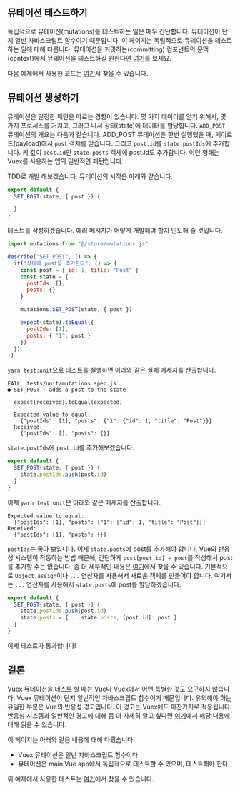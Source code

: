 ## 뮤테이션 테스트하기

독립적으로 뮤테이션(mutations)를 테스트하는 일은 매우 간단합니다. 뮤테이션이 단지 일반 자바스크립트 함수이기 때문입니다. 이 페이지는 독립적으로 뮤테이션을 테스트하는 일에 대해 다룹니다. 뮤테이션을 커밋하는(committing) 컴포넌트의 문맥(context)에서 뮤테이션을 테스트하길 원한다면 [여기](https://lmiller1990.github.io/vue-testing-handbook/vuex-in-components-mutations-and-actions.html)를 보세요.

다음 예제에서 사용한 코드는 [여기](https://github.com/lmiller1990/vue-testing-handbook/blob/master/demo-app/tests/unit/mutations.spec.js)서 찾을 수 있습니다.

## 뮤테이션 생성하기

뮤테이션은 일정한 패턴을 따르는 경향이 있습니다. 몇 가지 데이터를 얻기 위해서, 몇 가지 프로세스를 거치고, 그러고 나서 상태(state)에 데이터를 할당합니다.  `ADD_POST` 뮤테이션의 개요는 다음과 같습니다. ADD_POST 뮤테이션은 한번 실행했을 때, 페이로드(payload)에서  `post` 객체를 받습니다. 그리고 `post.id`를 `state.postIds`에 추가합니다. 키 값이 `post.id`인 `state.posts` 객체에 post.id도 추가합니다. 이런 형태는 Vuex를 사용하는 앱의 일반적인 패턴입니다.

TDD로 개발 해보겠습니다. 뮤테이션의 시작은 아래와 같습니다.

```js
export default {
  SET_POST(state, { post }) {

  }
}
```

테스트를 작성하겠습니다. 에러 메시지가 어떻게 개발해야 할지 인도해 줄 것입니다.

```js
import mutations from "@/store/mutations.js"

describe("SET_POST", () => {
  it("상태에 post를 추가한다", () => {
    const post = { id: 1, title: "Post" }
    const state = {
      postIds: [],
      posts: {}
    }

    mutations.SET_POST(state, { post })

    expect(state).toEqual({
      postIds: [1],
      posts: { "1": post }
    })
  })
})
```

`yarn test:unit`으로 테스트를 실행하면 아래와 같은 실패 메세지를 산출합니다.

```
FAIL  tests/unit/mutations.spec.js
● SET_POST › adds a post to the state

  expect(received).toEqual(expected)

  Expected value to equal:
    {"postIds": [1], "posts": {"1": {"id": 1, "title": "Post"}}}
  Received:
    {"postIds": [], "posts": {}}
```

`state.postIds`에 `post.id`를 추가해보겠습니다.

```js
export default {
  SET_POST(state, { post }) {
    state.postIds.push(post.id)
  }
}
```

이제 `yarn test:unit`은 아래와 같은 메세지를 산출합니다.

```
Expected value to equal:
  {"postIds": [1], "posts": {"1": {"id": 1, "title": "Post"}}}
Received:
  {"postIds": [1], "posts": {}}
```

`postIds`는 좋아 보입니다. 이제 `state.posts`에 post를 추가해야 합니다. Vue의 반응성 시스템이 작동하는 방법 때문에, 간단하게 `post[post.id] = post`를 작성해서 post를 추가할 수는 없습니다. 좀 더 세부적인 내용은 [여기](https://vuejs.org/v2/guide/reactivity.html#Change-Detection-Caveats)에서 찾을 수 있습니다. 기본적으로 `Object.assign`이나  `...` 연산자를 사용해서 새로운 객체를 만들어야 합니다. 여기서는 `...` 연산자를 사용해서 `state.posts`에 post를 할당하겠습니다.

```js
export default {
  SET_POST(state, { post }) {
    state.postIds.push(post.id)
    state.posts = { ...state.posts, [post.id]: post }
  }
}
```

이제 테스트가 통과합니다!

## 결론

Vuex 뮤테이션을 테스트 할 때는 Vue나 Vuex에서 어떤 특별한 것도 요구하지 않습니다. Vuex 뮤테이션이 단지 일반적인 자바스크립트 함수이기 때문입니다. 유의해야 하는 유일한 부분은 Vue의 반응성 경고입니다. 이 경고는 Vuex에도 마찬가지로 적용됩니다. 반응성 시스템과 일반적인 경고에 대해 좀 더 자세히 알고 싶다면 [여기](https://vuejs.org/v2/guide/reactivity.html#Change-Detection-Caveats)에서 해당 내용에 대해 읽을 수 있습니다.

이 페이지는 아래와 같은 내용에 대해 다뤘습니다.

- Vuex 뮤테이션은 일반 자바스크립트 함수이다
- 뮤테이션은 main Vue app에서 독립적으로 테스트할 수 있으며, 테스트해야 한다

위 예제에서 사용한 테스트는 [여기](https://github.com/lmiller1990/vue-testing-handbook/blob/master/demo-app/tests/unit/mutations.spec.js)에서 찾을 수 있습니다.
